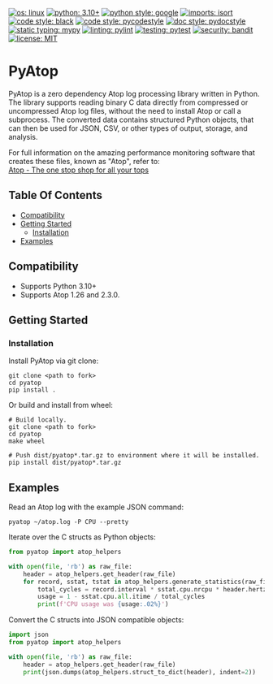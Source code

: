 
[![os: linux](https://img.shields.io/badge/os-linux-blue)](https://docs.python.org/3.10/)
[![python: 3.10+](https://img.shields.io/badge/python-3.10_|_3.11-blue)](https://devguide.python.org/versions)
[![python style: google](https://img.shields.io/badge/python%20style-google-blue)](https://google.github.io/styleguide/pyguide.html)
[![imports: isort](https://img.shields.io/badge/%20imports-isort-%231674b1?style=flat&labelColor=ef8336)](https://github.com/PyCQA/isort)
[![code style: black](https://img.shields.io/badge/code%20style-black-000000.svg)](https://github.com/psf/black)
[![code style: pycodestyle](https://img.shields.io/badge/code%20style-pycodestyle-green)](https://github.com/PyCQA/pycodestyle)
[![doc style: pydocstyle](https://img.shields.io/badge/doc%20style-pydocstyle-green)](https://github.com/PyCQA/pydocstyle)
[![static typing: mypy](https://img.shields.io/badge/static_typing-mypy-green)](https://github.com/python/mypy)
[![linting: pylint](https://img.shields.io/badge/linting-pylint-yellowgreen)](https://github.com/PyCQA/pylint)
[![testing: pytest](https://img.shields.io/badge/testing-pytest-yellowgreen)](https://github.com/pytest-dev/pytest)
[![security: bandit](https://img.shields.io/badge/security-bandit-black)](https://github.com/PyCQA/bandit)
[![license: MIT](https://img.shields.io/badge/license-MIT-lightgrey)](LICENSE)


# PyAtop

PyAtop is a zero dependency Atop log processing library written in Python. The library supports reading binary C data
directly from compressed or uncompressed Atop log files, without the need to install Atop or call a subprocess.
The converted data contains structured Python objects, that can then be used for JSON, CSV, or other types of output,
storage, and analysis.

For full information on the amazing performance monitoring software that creates these files, known as "Atop", refer to:  
[Atop - The one stop shop for all your tops](https://www.atoptool.nl/)


## Table Of Contents

  * [Compatibility](#compatibility)
  * [Getting Started](#getting-started)
    * [Installation](#installation)
  * [Examples](#examples)


## Compatibility

- Supports Python 3.10+
- Supports Atop 1.26 and 2.3.0.


## Getting Started

### Installation

Install PyAtop via git clone:
```shell
git clone <path to fork>
cd pyatop
pip install .
```

Or build and install from wheel:
```shell
# Build locally.
git clone <path to fork>
cd pyatop
make wheel

# Push dist/pyatop*.tar.gz to environment where it will be installed.
pip install dist/pyatop*.tar.gz
```


## Examples

Read an Atop log with the example JSON command:
```shell
pyatop ~/atop.log -P CPU --pretty
```

Iterate over the C structs as Python objects:  
```python
from pyatop import atop_helpers

with open(file, 'rb') as raw_file:
    header = atop_helpers.get_header(raw_file)
    for record, sstat, tstat in atop_helpers.generate_statistics(raw_file, header):
        total_cycles = record.interval * sstat.cpu.nrcpu * header.hertz
        usage = 1 - sstat.cpu.all.itime / total_cycles
        print(f'CPU usage was {usage:.02%}')
```

Convert the C structs into JSON compatible objects:  
```python
import json
from pyatop import atop_helpers

with open(file, 'rb') as raw_file:
    header = atop_helpers.get_header(raw_file)
    print(json.dumps(atop_helpers.struct_to_dict(header), indent=2))
```
